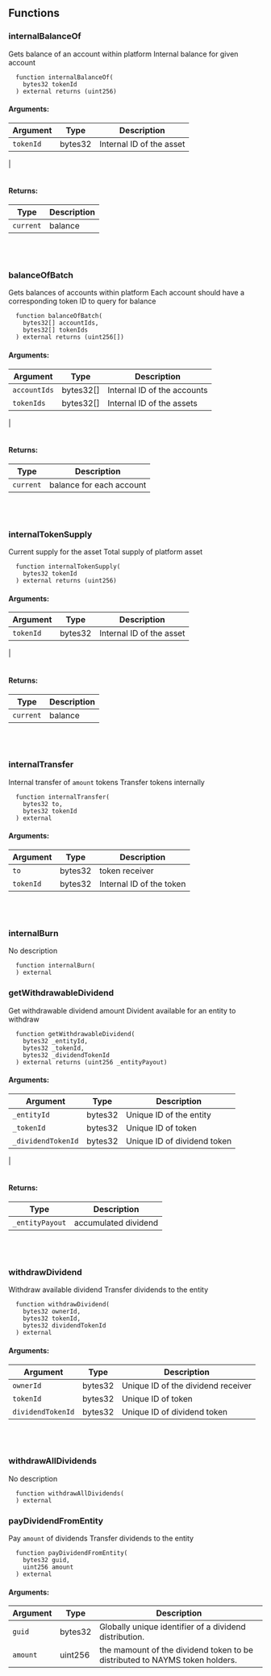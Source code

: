 ## Functions
### internalBalanceOf
Gets balance of an account within platform
Internal balance for given account
```solidity
  function internalBalanceOf(
    bytes32 tokenId
  ) external returns (uint256)
```
#### Arguments:
| Argument | Type | Description |
| --- | --- | --- |
|`tokenId` | bytes32 | Internal ID of the asset
|
<br></br>
#### Returns:
| Type | Description |
| --- | --- |
|`current` | balance|
<br></br>
### balanceOfBatch
Gets balances of accounts within platform
Each account should have a corresponding token ID to query for balance
```solidity
  function balanceOfBatch(
    bytes32[] accountIds,
    bytes32[] tokenIds
  ) external returns (uint256[])
```
#### Arguments:
| Argument | Type | Description |
| --- | --- | --- |
|`accountIds` | bytes32[] | Internal ID of the accounts
|`tokenIds` | bytes32[] | Internal ID of the assets
|
<br></br>
#### Returns:
| Type | Description |
| --- | --- |
|`current` | balance for each account|
<br></br>
### internalTokenSupply
Current supply for the asset
Total supply of platform asset
```solidity
  function internalTokenSupply(
    bytes32 tokenId
  ) external returns (uint256)
```
#### Arguments:
| Argument | Type | Description |
| --- | --- | --- |
|`tokenId` | bytes32 | Internal ID of the asset
|
<br></br>
#### Returns:
| Type | Description |
| --- | --- |
|`current` | balance|
<br></br>
### internalTransfer
Internal transfer of `amount` tokens
Transfer tokens internally
```solidity
  function internalTransfer(
    bytes32 to,
    bytes32 tokenId
  ) external
```
#### Arguments:
| Argument | Type | Description |
| --- | --- | --- |
|`to` | bytes32 | token receiver
|`tokenId` | bytes32 | Internal ID of the token|
<br></br>
### internalBurn
No description
```solidity
  function internalBurn(
  ) external
```
### getWithdrawableDividend
Get withdrawable dividend amount
Divident available for an entity to withdraw
```solidity
  function getWithdrawableDividend(
    bytes32 _entityId,
    bytes32 _tokenId,
    bytes32 _dividendTokenId
  ) external returns (uint256 _entityPayout)
```
#### Arguments:
| Argument | Type | Description |
| --- | --- | --- |
|`_entityId` | bytes32 | Unique ID of the entity
|`_tokenId` | bytes32 | Unique ID of token
|`_dividendTokenId` | bytes32 | Unique ID of dividend token
|
<br></br>
#### Returns:
| Type | Description |
| --- | --- |
|`_entityPayout` | accumulated dividend|
<br></br>
### withdrawDividend
Withdraw available dividend
Transfer dividends to the entity
```solidity
  function withdrawDividend(
    bytes32 ownerId,
    bytes32 tokenId,
    bytes32 dividendTokenId
  ) external
```
#### Arguments:
| Argument | Type | Description |
| --- | --- | --- |
|`ownerId` | bytes32 | Unique ID of the dividend receiver
|`tokenId` | bytes32 | Unique ID of token
|`dividendTokenId` | bytes32 | Unique ID of dividend token|
<br></br>
### withdrawAllDividends
No description
```solidity
  function withdrawAllDividends(
  ) external
```
### payDividendFromEntity
Pay `amount` of dividends
Transfer dividends to the entity
```solidity
  function payDividendFromEntity(
    bytes32 guid,
    uint256 amount
  ) external
```
#### Arguments:
| Argument | Type | Description |
| --- | --- | --- |
|`guid` | bytes32 | Globally unique identifier of a dividend distribution.
|`amount` | uint256 | the mamount of the dividend token to be distributed to NAYMS token holders.|
<br></br>
